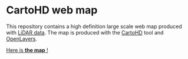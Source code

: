 # CartoHD web map

This repository contains a high definition large scale web map produced with [LiDAR data](https://en.wikipedia.org/wiki/Lidar). The map is produced with the [CartoHD](https://github.com/jgaffuri/CartoHD) tool and [OpenLayers](https://openlayers.org/).

[Here is **the map** !](https://jgaffuri.github.io/CartoHD_webmap/viewer/dist/)
